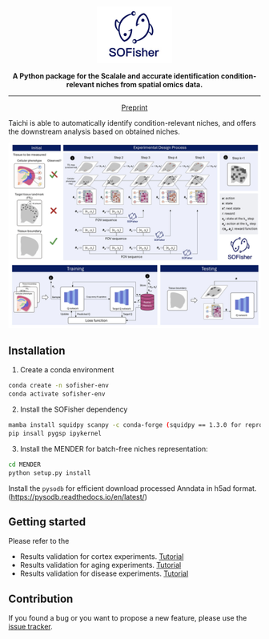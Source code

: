 <div align="center">
<img src="https://github.com/Heathcliff-Ng/SOFisher/blob/main/fig/logo.jpg" width="150px">

**A Python package for the Scalale and accurate identification condition-relevant niches from spatial omics data.**

---

<p align="center">
  <a href="" target="_blank">Preprint</a>
</p>

</div>

Taichi is able to automatically identify condition-relevant niches, and offers the downstream analysis based on obtained niches.
</p>
<p align="center">
  <img src="https://github.com/Heathcliff-Ng/SOFisher/blob/main/fig/pipeline.jpg" width="800px">
</p>


## Installation

1. Create a conda environment
```bash
conda create -n sofisher-env
conda activate sofisher-env
```
2. Install the SOFisher dependency
```bash
mamba install squidpy scanpy -c conda-forge (squidpy == 1.3.0 for reproducing CCI in manuscript)
pip insall pygsp ipykernel
```
3. Install the MENDER for batch-free niches representation:
```bash
cd MENDER
python setup.py install
```

Install the `pysodb` for efficient download processed Anndata in h5ad format. (https://pysodb.readthedocs.io/en/latest/)



## Getting started


Please refer to the  
- Results validation for cortex experiments. [Tutorial][link-tutorial_1] 
- Results validation for aging experiments. [Tutorial][link-tutorial_2]
- Results validation for disease experiments. [Tutorial][link-tutorial_3]

## Contribution

If you found a bug or you want to propose a new feature, please use the [issue tracker][issue-tracker].

[issue-tracker]: https://github.com/Heathcliff-Ng/SOFisher/issues
[link-tutorial_1]: https://github.com/Heathcliff-Ng/SOFisher/blob/main/visualize_cortex.ipynb
[link-tutorial_2]: https://github.com/Heathcliff-Ng/SOFisher/blob/main/visualize_aging.ipynb
[link-tutorial_3]: https://github.com/Heathcliff-Ng/SOFisher/blob/main/visualize_disease.ipynb
